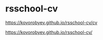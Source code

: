# rsschool-cv
https://kovorobyev.github.io/rsschool-cv/cv

https://kovorobyev.github.io/rsschool-cv/